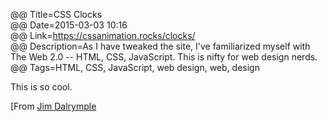 @@ Title=CSS Clocks  
@@ Date=2015-03-03 10:16  
@@ Link=https://cssanimation.rocks/clocks/  
@@ Description=As I have tweaked the site, I've familiarized myself with The Web 2.0 -- HTML, CSS, JavaScript. This is nifty for web design nerds.  
@@ Tags=HTML, CSS, JavaScript, web design, web, design  

This is so cool.

[From [Jim Dalrymple][loopinsight]

[loopinsight]: http://www.loopinsight.com/2015/03/03/css-clocks/